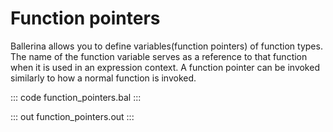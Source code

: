 # Function pointers

Ballerina allows you to define variables(function pointers) of function types. The name of the function variable serves as a reference to that function when it is used in an expression context. A function pointer can be invoked similarly to how a normal function is invoked.

::: code function_pointers.bal :::

::: out function_pointers.out :::